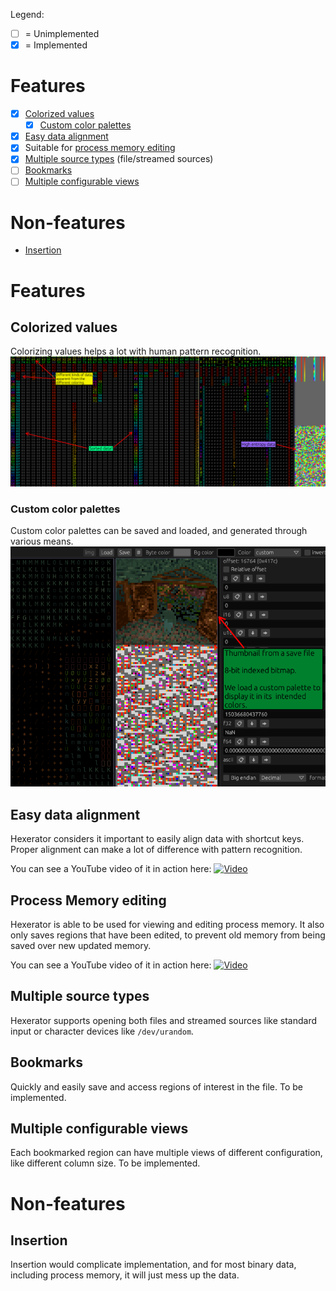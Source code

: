 Legend:
- [ ] = Unimplemented
- [x] = Implemented

# Features
- [x] [Colorized values](#colorized-values)
  - [x] [Custom color palettes](#custom-color-palettes)
- [x] [Easy data alignment](#easy-data-alignment)
- [x] Suitable for [process memory editing](#process-memory-editing)
- [x] [Multiple source types](#multiple-source-types) (file/streamed sources)
- [ ] [Bookmarks](#bookmarks)
- [ ] [Multiple configurable views](#multiple-configurable-views)

# Non-features
- [Insertion](#insertion)

# Features

## Colorized values
Colorizing values helps a lot with human pattern recognition.
![Colorized values](screenshots/color.png)

### Custom color palettes
Custom color palettes can be saved and loaded, and generated through various means.
![Custom palettes](screenshots/custom-palette.png)

## Easy data alignment
Hexerator considers it important to easily align data with shortcut keys. Proper alignment can make a lot of difference
with pattern recognition.

You can see a YouTube video of it in action here:
[![Video](https://img.youtube.com/vi/GhPh_y1PjTU/0.jpg)](https://www.youtube.com/watch?v=GhPh_y1PjTU)

## Process Memory editing
Hexerator is able to be used for viewing and editing process memory.
It also only saves regions that have been edited, to prevent
old memory from being saved over new updated memory.

You can see a YouTube video of it in action here:
[![Video](https://img.youtube.com/vi/W8ab3-Hp-f0/0.jpg)](https://www.youtube.com/watch?v=W8ab3-Hp-f0)

## Multiple source types
Hexerator supports opening both files and streamed sources like standard input or character devices like `/dev/urandom`.


## Bookmarks

Quickly and easily save and access regions of interest in the file.
To be implemented.

## Multiple configurable views

Each bookmarked region can have multiple views of different configuration, like different column size.
To be implemented.


# Non-features

## Insertion
Insertion would complicate implementation, and for most binary data, including process memory, it will just mess up the data.